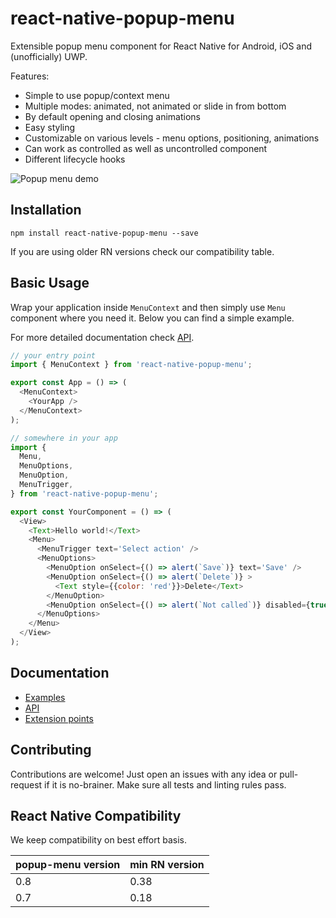 # react-native-popup-menu

Extensible popup menu component for React Native for Android, iOS and (unofficially) UWP.

Features:
* Simple to use popup/context menu
* Multiple modes: animated, not animated or slide in from bottom
* By default opening and closing animations
* Easy styling
* Customizable on various levels - menu options, positioning, animations
* Can work as controlled as well as uncontrolled component
* Different lifecycle hooks

![Popup menu demo](./android.demo.gif)

## Installation

```
npm install react-native-popup-menu --save
```
If you are using older RN versions check our compatibility table.

## Basic Usage
Wrap your application inside `MenuContext` and then simply use `Menu` component where you need it. Below you can find a simple example.

For more detailed documentation check [API](./doc/api.md).

```js
// your entry point
import { MenuContext } from 'react-native-popup-menu';

export const App = () => (
  <MenuContext>
    <YourApp />
  </MenuContext>
);

// somewhere in your app
import {
  Menu,
  MenuOptions,
  MenuOption,
  MenuTrigger,
} from 'react-native-popup-menu';

export const YourComponent = () => (
  <View>
    <Text>Hello world!</Text>
    <Menu>
      <MenuTrigger text='Select action' />
      <MenuOptions>
        <MenuOption onSelect={() => alert(`Save`)} text='Save' />
        <MenuOption onSelect={() => alert(`Delete`)} >
          <Text style={{color: 'red'}}>Delete</Text>
        </MenuOption>
        <MenuOption onSelect={() => alert(`Not called`)} disabled={true} text='Disabled' />
      </MenuOptions>
    </Menu>
  </View>
);

```

## Documentation

- [Examples](doc/examples.md)
- [API](doc/api.md)
- [Extension points](doc/extensions.md)

## Contributing
Contributions are welcome! Just open an issues with any idea or pull-request if it is no-brainer. Make sure all tests and linting rules pass.

## React Native Compatibility
We keep compatibility on best effort basis.

| popup-menu version | min RN version |
| ------------------ | -------------- |
| 0.8                | 0.38           |
| 0.7                | 0.18           |
